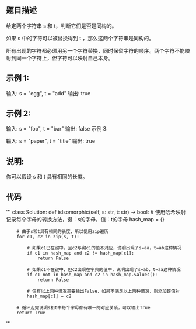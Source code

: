 ## 题目描述
给定两个字符串 s 和 t，判断它们是否是同构的。

如果 s 中的字符可以被替换得到 t ，那么这两个字符串是同构的。

所有出现的字符都必须用另一个字符替换，同时保留字符的顺序。两个字符不能映射到同一个字符上，但字符可以映射自己本身。

## 示例 1:

输入: s = "egg", t = "add"
输出: true

## 示例 2:

输入: s = "foo", t = "bar"
输出: false
示例 3:

输入: s = "paper", t = "title"
输出: true
## 说明:
你可以假设 s 和 t 具有相同的长度。
## 代码
'''
class Solution:
    def isIsomorphic(self, s: str, t: str) -> bool:
        # 使用哈希映射记录每个字母的转换方法，键：s的字母，值：t的字母
        hash_map = {}

        # 由于s和t具有相同的长度，所以使用zip遍历
        for c1, c2 in zip(s, t):

            # 如果c1已在键中，且c2与键c1的值不对应，说明出现了s=aa，t=ab这种情况
            if c1 in hash_map and c2 != hash_map[c1]:
                return False

            # 如果c1不在键中，但c2出现在字典的值中，说明出现了s=ab，t=aa这种情况
            if c1 not in hash_map and c2 in hash_map.values():
                return False

            # 仅有以上两种情况需要输出False，如果不满足以上两种情况，则添加键值对
            hash_map[c1] = c2

        # 循环走完说明s和t中每个字母都有唯一的对应关系，可以输出True
        return True
'''